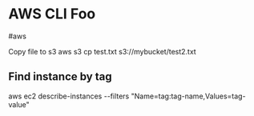 # AWS CLI Foo
#aws

Copy file to s3
aws s3 cp test.txt s3://mybucket/test2.txt

## Find instance by tag
aws ec2 describe-instances --filters "Name=tag:tag-name,Values=tag-value"
